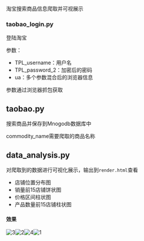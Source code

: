淘宝搜索商品信息爬取并可视展示

### taobao_login.py

登陆淘宝

参数：

+ TPL_username：用户名
+ TPL_password_2：加密后的密码
+ ua：多个参数混合后的浏览器信息

参数通过浏览器抓包获取

## taobao.py

搜索商品并保存到Mnogodb数据库中

commodity_name需要爬取的商品名称

## data_analysis.py

对爬取到的数据进行可视化展示，输出到``render.html``查看

+ 店铺位置分布图
+ 销量前15店铺饼状图
+ 价格区间柱状图
+ 产品数量前15店铺柱状图

#### 效果

![3](G:\project\python_spider\taobao_search_commodity_info\img\3.png)![2](G:\project\python_spider\taobao_search_commodity_info\img\2.png)![4](G:\project\python_spider\taobao_search_commodity_info\img\4.png)![1](G:\project\python_spider\taobao_search_commodity_info\img\1.png)